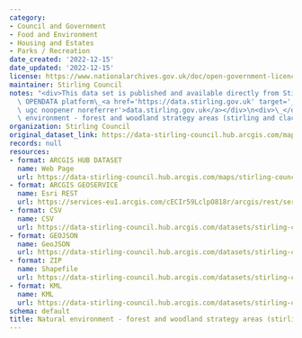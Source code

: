 ```yaml
---
category:
- Council and Government
- Food and Environment
- Housing and Estates
- Parks / Recreation
date_created: '2022-12-15'
date_updated: '2022-12-15'
license: https://www.nationalarchives.gov.uk/doc/open-government-licence/version/3/
maintainer: Stirling Council
notes: "<div>This data set is published and available directly from Stirling Council's\
  \ OPENDATA platform\_<a href='https://data.stirling.gov.uk' target='_blank' rel='nofollow\
  \ ugc noopener noreferrer'>data.stirling.gov.uk</a></div>\n<div>\_</div>\n<div>natural\
  \ environment - forest and woodland strategy areas (stirling and clacks)<br /></div>"
organization: Stirling Council
original_dataset_link: https://data-stirling-council.hub.arcgis.com/maps/stirling-council::natural-environment-forest-and-woodland-strategy-areas-stirling-and-clacks
records: null
resources:
- format: ARCGIS HUB DATASET
  name: Web Page
  url: https://data-stirling-council.hub.arcgis.com/maps/stirling-council::natural-environment-forest-and-woodland-strategy-areas-stirling-and-clacks
- format: ARCGIS GEOSERVICE
  name: Esri REST
  url: https://services-eu1.arcgis.com/cECIr59LclpO818r/arcgis/rest/services/forest_and_woodland_strategy/FeatureServer/3
- format: CSV
  name: CSV
  url: https://data-stirling-council.hub.arcgis.com/datasets/stirling-council::natural-environment-forest-and-woodland-strategy-areas-stirling-and-clacks.csv?outSR=%7B%22latestWkid%22%3A27700%2C%22wkid%22%3A27700%7D
- format: GEOJSON
  name: GeoJSON
  url: https://data-stirling-council.hub.arcgis.com/datasets/stirling-council::natural-environment-forest-and-woodland-strategy-areas-stirling-and-clacks.geojson?outSR=%7B%22latestWkid%22%3A27700%2C%22wkid%22%3A27700%7D
- format: ZIP
  name: Shapefile
  url: https://data-stirling-council.hub.arcgis.com/datasets/stirling-council::natural-environment-forest-and-woodland-strategy-areas-stirling-and-clacks.zip?outSR=%7B%22latestWkid%22%3A27700%2C%22wkid%22%3A27700%7D
- format: KML
  name: KML
  url: https://data-stirling-council.hub.arcgis.com/datasets/stirling-council::natural-environment-forest-and-woodland-strategy-areas-stirling-and-clacks.kml?outSR=%7B%22latestWkid%22%3A27700%2C%22wkid%22%3A27700%7D
schema: default
title: Natural environment - forest and woodland strategy areas (stirling and clacks)
---
```

